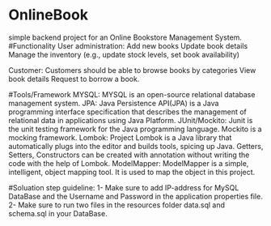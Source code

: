 # OnlineBook
simple backend project for an Online Bookstore Management System.
#Functionality
    User administration: 
      Add new books
      Update book details
      Manage the inventory (e.g., update stock levels, set book
      availability)

   Customer:
      Customers should be able to browse books by categories
      View book details
      Request to borrow a book.
      
#Tools/Framework
  MYSQL: MYSQL is an open-source relational database management system.
  JPA: Java Persistence API(JPA) is a Java programming interface specification that describes the management of relational data in applications using Java Platform.
  JUnit/Mockito: Junit is the unit testing framework for the Java programming language. Mockito is a mocking framework.
  Lombok: Project Lombok is a Java library that automatically plugs into the editor and builds tools, spicing up Java. Getters, Setters, Constructors can be created with annotation without writing the code with the help of Lombok.
  ModelMapper: ModelMapper is a simple, intelligent, object mapping tool. It is used to map the object in this project.
      

#Soluation step guideline:
  1- Make sure to add IP-address for MySQL DataBase and the Username and Password in the application properties file.
  2- Make sure to run two files in the resources folder data.sql and schema.sql in your DataBase.  
